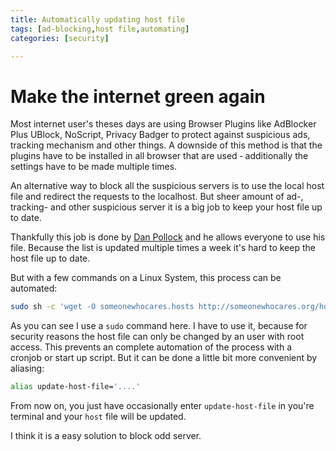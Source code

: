 ```yaml
---
title: Automatically updating host file
tags: [ad-blocking,host file,automating]
categories: [security]

---
```


# Make the internet green again

Most internet user's theses days are using Browser Plugins like AdBlocker Plus UBlock, NoScript, Privacy Badger to 
protect against suspicious ads, tracking mechanism and other things. A downside of this method is that the plugins have 
to be installed in all browser that are used &dash; additionally the settings have to be made multiple times.

An alternative way to block all the suspicious servers is to use the local host file and redirect the requests to the 
localhost. But sheer amount of ad-, tracking- and other suspicious server it is a big job to keep your host file up 
to date.

Thankfully this job is done by [Dan Pollock](http://someonewhocares.org) and he allows everyone to use his file. Because
the list is updated multiple times a week it's hard to keep the host file up to date.

But with a few commands on a Linux System, this process can be automated: 
```bash
sudo sh -c 'wget -O someonewhocares.hosts http://someonewhocares.org/hosts/hosts; cat someonewhocares.hosts /etc/hosts | grep -v -e "^[[:space:]]*$" | grep -v -e "^#" | sort | uniq > /etc/hosts; rm someonewhocares.hosts'
```
As you can see I use a `sudo` command here. I have to use it, because for security reasons the host file can only be 
changed by an user with root access.
This prevents an complete automation of the process with a cronjob or start up script.
But it can be done a little bit more convenient by aliasing:
```bash
alias update-host-file='....'
```
From now on, you just have occasionally enter `update-host-file` in you're terminal and your `host` file will be updated.

I think it is a easy solution to block odd server.